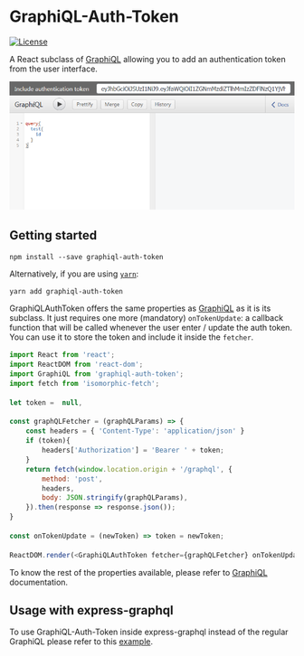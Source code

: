 # GraphiQL-Auth-Token

[![License](https://img.shields.io/npm/l/graphiql.svg?style=flat-square)](LICENSE)

A React subclass of [GraphiQL](https://github.com/graphql/graphiql/tree/master/packages/graphiql) allowing you to add an authentication token from the user interface.

<p align="center">
  <img src="https://raw.githubusercontent.com/JohannC/img/master/GraphiQL-with-token.png" alt="GraphiQL Auth Token - Screenshot"/>
</p>

## Getting started

```
npm install --save graphiql-auth-token
```

Alternatively, if you are using [`yarn`](https://yarnpkg.com/):

```
yarn add graphiql-auth-token
```

GraphiQLAuthToken  offers the same properties as [GraphiQL](https://github.com/graphql/graphiql/tree/master/packages/graphiql) as it is its subclass. It just requires one more (mandatory) `onTokenUpdate`: a callback function that will be called whenever the user enter / update the auth token. You can use it to store the token and include it inside the `fetcher`.

```js
import React from 'react';
import ReactDOM from 'react-dom';
import GraphiQL from 'graphiql-auth-token';
import fetch from 'isomorphic-fetch';

let token =  null,

const graphQLFetcher = (graphQLParams) => {
    const headers = { 'Content-Type': 'application/json' }
    if (token){
        headers['Authorization'] = 'Bearer ' + token;
    }
    return fetch(window.location.origin + '/graphql', {
        method: 'post',
        headers,
        body: JSON.stringify(graphQLParams),
    }).then(response => response.json());
}

const onTokenUpdate = (newToken) => token = newToken;

ReactDOM.render(<GraphiQLAuthToken fetcher={graphQLFetcher} onTokenUpdate={onTokenUpdate}/>, document.body);
```

To know the rest of the properties available, please refer to [GraphiQL](https://github.com/graphql/graphiql/tree/master/packages/graphiql) documentation.

## Usage with express-graphql

To use GraphiQL-Auth-Token inside express-graphql instead of the regular GraphiQL please refer to this [example](https://github.com/JohannC/graphiql-auth-token/tree/master/examples/ExampleWithExpressGraphQL.js).